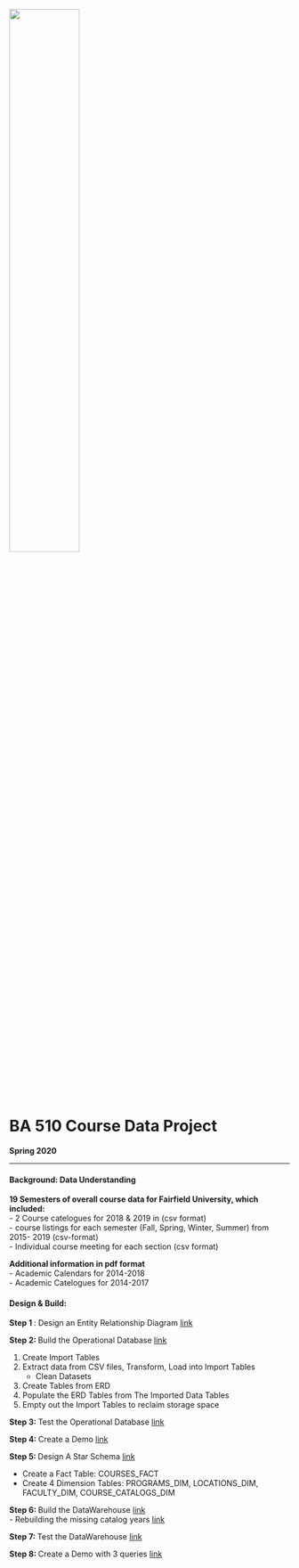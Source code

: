 <img src="https://i.imgur.com/SsfgzAq.png" width=50%/> <br>

# BA 510 Course Data Project
__Spring 2020__

___

#### Background: Data Understanding

__19 Semesters of overall course data for Fairfield University, which included:__ <br>
    - 2 Course catelogues for 2018 & 2019 in (csv format) <br>
    - course listings for each semester (Fall, Spring, Winter, Summer) from 2015- 2019  (csv-format) <br>
    - Individual course meeting for each section (csv format) <br>

__Additional information in pdf format__ <br>
    - Academic Calendars for 2014-2018 <br>
    - Academic Catelogues for 2014-2017 <br>
   
#### Design & Build:

<b> Step 1 </b> : Design an Entity Relationship Diagram [link](./docs/CourseDataERD.pdf) <br>

<b> Step 2: </b> Build the Operational Database [link](CourseDataETL.ipynb) <br>
1. Create Import Tables
2. Extract data from CSV files, Transform, Load into Import Tables
    - Clean Datasets
3. Create Tables from ERD
4. Populate the ERD Tables from The Imported Data Tables
5. Empty out the Import Tables to reclaim storage space
    
<b> Step 3: </b> Test the Operational Database [link](CourseDataTest.ipynb) <br>

<b> Step 4: </b> Create a Demo [link](http://mayosql.me) <br>

<b> Step 5: </b> Design A Star Schema [link](./docs/fact-table-management.pdf) <br>
- Create a Fact Table: COURSES_FACT
- Create 4 Dimension Tables: PROGRAMS_DIM, LOCATIONS_DIM, FACULTY_DIM, COURSE_CATALOGS_DIM
    
<b> Step 6: </b> Build the DataWarehouse [link](CourseDataWarehouseTest.ipynb) <br>
    - Rebuilding the missing catalog years [link](./fixing_catalog_years/fixing_missing_program_name_and_code.ipynb)
    
<b> Step 7: </b> Test the DataWarehouse [link](CourseDataWarehouseTest.ipynb) <br>

<b> Step 8: </b> Create a Demo with 3 queries [link](CourseDataWarehouseDemo.ipynb)
